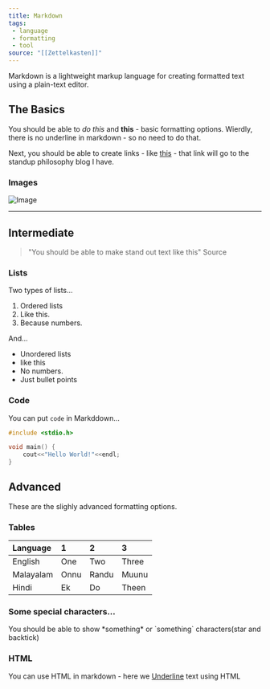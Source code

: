 ```yaml
---
title: Markdown
tags:
 - language
 - formatting
 - tool
source: "[[Zettelkasten]]"
---
```


Markdown is a lightweight markup language for creating formatted text using a plain-text editor.

## The Basics

You should be able to *do this* and **this** - basic formatting options. Wierdly, there is no underline in markdown - so no need to do that.

Next, you should be able to create links - like [this](https://standup-philosophy.netlify.app/) - that link will go to the standup philosophy blog I have.

### Images

![Image](https://standup-philosophy.netlify.app/static/7008363a9f35c1acd409ae92125a40c8/0f3a1/mental_programming.jpg)

---

## Intermediate

> "You should be able to make stand out text like this" 
> Source

### Lists

Two types of lists...

1. Ordered lists
2. Like this.
3. Because numbers.

And...

- Unordered lists
- like this
- No numbers.
- Just bullet points

### Code

You can put `code` in Markddown...

```c
#include <stdio.h>

void main() {
    cout<<"Hello World!"<<endl;
}
```

## Advanced

These are the slighly advanced formatting options. 

### Tables

| Language  | 1    | 2     | 3     |
|:----------|:-----|:------|:------|
| English   | One  | Two   | Three |
| Malayalam | Onnu | Randu | Muunu |
| Hindi     | Ek   | Do    | Theen |

### Some special characters...

You should be able to show \*something\* or \`something\` characters(star and backtick)

### HTML

You can use HTML in markdown - here we <u>Underline</u> text using HTML
